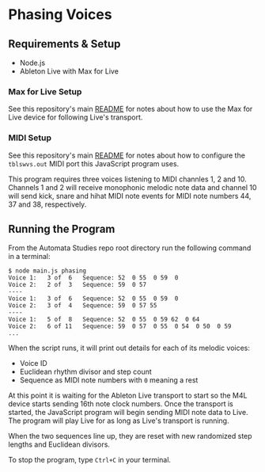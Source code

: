 # Phasing Voices

## Requirements & Setup

* Node.js
* Ableton Live with Max for Live

### Max for Live Setup

See this repository's main [README](../README.md) for notes about how to use the Max for Live device for following Live's transport.

### MIDI Setup

See this repository's main [README](../README.md) for notes about how to configure the `tblswvs.out` MIDI port this JavaScript program uses.

This program requires three voices listening to MIDI channles 1, 2 and 10. Channels 1 and 2 will receive monophonic melodic note data and channel 10 will send kick, snare and hihat MIDI note events for MIDI note numbers 44, 37 and 38, respectively.

## Running the Program

From the Automata Studies repo root directory run the following command in a terminal:

```
$ node main.js phasing
Voice 1:   3 of  6   Sequence: 52  0 55  0 59  0
Voice 2:   2 of  3   Sequence: 59  0 57
----
Voice 1:   3 of  6   Sequence: 52  0 55  0 59  0
Voice 2:   3 of  4   Sequence: 59  0 57 55
----
Voice 1:   5 of  8   Sequence: 52  0 55  0 59 62  0 64
Voice 2:   6 of 11   Sequence: 59  0 57  0 55  0 54  0 50  0 59
...
```

When the script runs, it will print out details for each of its melodic voices:

* Voice ID
* Euclidean rhythm divisor and step count
* Sequence as MIDI note numbers with `0` meaning a rest

At this point it is waiting for the Ableton Live transport to start so the M4L device starts sending 16th note clock numbers. Once the transport is started, the JavaScript program will begin sending MIDI note data to Live. The program will play Live for as long as Live's transport is running.

When the two sequences line up, they are reset with new randomized step lengths and Euclidean divisors.

To stop the program, type `Ctrl+C` in your terminal.
